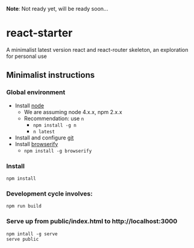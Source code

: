 **Note**: Not ready yet, will be ready soon...

# react-starter
A minimalist latest version react and react-router skeleton, an exploration for personal use

## Minimalist instructions

### Global environment

* Install [node](https://nodejs.org/en/)
    * We are assuming node 4.x.x, npm 2.x.x
    * Recommendation: use `n`
        * `npm install -g n`
        * `n latest`
* Install and configure [git](https://git-scm.com/book/en/v2)
* Install [browserify](http://browserify.org/)
    * `npm install -g browserify`

### Install

````
npm install
````

### Development cycle involves:

````
npm run build
````

### Serve up from public/index.html to http://localhost:3000

````
npm intall -g serve
serve public
````
